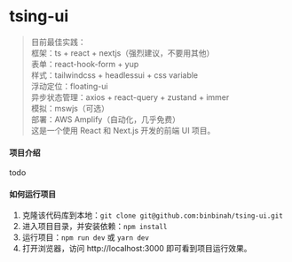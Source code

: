 # tsing-ui

> 目前最佳实践：    
> 框架：ts + react + nextjs（强烈建议，不要用其他）    
> 表单：react-hook-form + yup     
> 样式：tailwindcss + headlessui + css variable    
> 浮动定位：floating-ui    
> 异步状态管理：axios + react-query + zustand + immer    
> 模拟：mswjs（可选）    
> 部署：AWS Amplify（自动化，几乎免费）    
> 这是一个使用 React 和 Next.js 开发的前端 UI 项目。    

#### 项目介绍

todo

#### 如何运行项目

1. 克隆该代码库到本地：```git clone git@github.com:binbinah/tsing-ui.git```
2. 进入项目目录，并安装依赖：```npm install```
3. 运行项目：```npm run dev``` 或 ```yarn dev```
4. 打开浏览器，访问 http://localhost:3000 即可看到项目运行效果。
